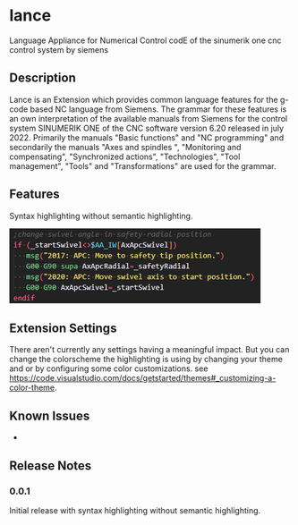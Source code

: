 # lance
Language Appliance for Numerical Control codE of the sinumerik one cnc control system by siemens

## Description
Lance is an Extension which provides common language features for the g-code based NC language from Siemens. The grammar for these features is an own interpretation of the available manuals from Siemens for the control system SINUMERIK ONE of the CNC software version 6.20 released in july 2022. Primarily the manuals "Basic functions" and "NC programming" and secondarily the manuals "Axes and spindles
", "Monitoring and compensating", "Synchronized actions", "Technologies", "Tool management", "Tools" and "Transformations" are used for the grammar.

## Features

Syntax highlighting without semantic highlighting.

![Syntax highlighting](images/syntax_highlighting.png)


## Extension Settings

There aren't currently any settings having a meaningful impact. But you can change the colorscheme the highlighting is using by changing your theme and or by configuring some color customizations. see https://code.visualstudio.com/docs/getstarted/themes#_customizing-a-color-theme.

## Known Issues

-

## Release Notes
### 0.0.1

Initial release with syntax highlighting without semantic highlighting.
